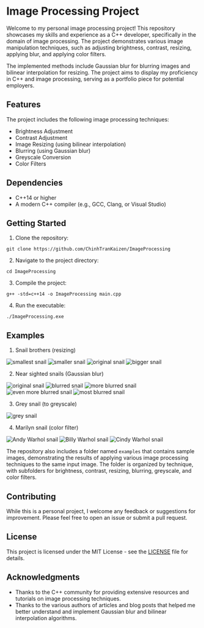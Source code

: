 # Image Processing Project

Welcome to my personal image processing project! This repository showcases my skills and experience as a C++ developer, specifically in the domain of image processing. The project demonstrates various image manipulation techniques, such as adjusting brightness, contrast, resizing, applying blur, and applying color filters.

The implemented methods include Gaussian blur for blurring images and bilinear interpolation for resizing. The project aims to display my proficiency in C++ and image processing, serving as a portfolio piece for potential employers.

## Features

The project includes the following image processing techniques:

- Brightness Adjustment
- Contrast Adjustment
- Image Resizing (using bilinear interpolation)
- Blurring (using Gaussian blur)
- Greyscale Conversion
- Color Filters

## Dependencies

- C++14 or higher
- A modern C++ compiler (e.g., GCC, Clang, or Visual Studio)

## Getting Started

1. Clone the repository:

```
git clone https://github.com/ChinhTranKaizen/ImageProcessing
```

2. Navigate to the project directory:

```
cd ImageProcessing
```

3. Compile the project:

```
g++ -std=c++14 -o ImageProcessing main.cpp
```

4. Run the executable:

```
./ImageProcessing.exe
```

## Examples
1. Snail brothers (resizing)

![smallest snail](./Examples/resize/smallestSnail.bmp)
![smaller snail](./Examples/resize/smallerSnail.bmp)
![original snail](./snail.bmp)
![bigger snail](./Examples/resize/biggerSnail.bmp)

2. Near sighted snails (Gaussian blur)

![original snail](./snail.bmp)
![blurred snail](./Examples/blurring/blurredSnail.bmp)
![more blurred snail](./Examples/blurring/moreblurredSnail.bmp)
![even more blurred snail](./Examples/blurring/evenmoreblurredSnail.bmp)
![most blurred snail](./Examples/blurring/mostblurredSnail.bmp)

3. Grey snail (to greyscale)

![grey snail](./Examples/greyscale/greySnail.bmp)

4. Marilyn snail (color filter)

![Andy Warhol snail](./Examples/colorFilter/artsySnail1.bmp)
![Billy Warhol snail](./Examples/colorFilter/artsySnail2.bmp)
![Cindy Warhol snail](./Examples/colorFilter/artsySnail5.bmp)

The repository also includes a folder named `examples` that contains sample images, demonstrating the results of applying various image processing techniques to the same input image. The folder is organized by technique, with subfolders for brightness, contrast, resizing, blurring, greyscale, and color filters.

## Contributing

While this is a personal project, I welcome any feedback or suggestions for improvement. Please feel free to open an issue or submit a pull request.

## License

This project is licensed under the MIT License - see the [LICENSE](LICENSE) file for details.

## Acknowledgments

- Thanks to the C++ community for providing extensive resources and tutorials on image processing techniques.
- Thanks to the various authors of articles and blog posts that helped me better understand and implement Gaussian blur and bilinear interpolation algorithms.
